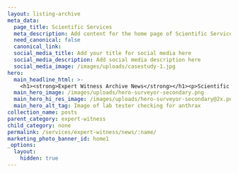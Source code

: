 ```yaml
---
layout: listing-archive
meta_data:
  page_title: Scientific Services
  meta_description: Add content for the home page of Scientific Services here...
  need_canonical: false
  canonical_link:
  social_media_title: Add your title for social media here
  social_media_description: Add social media description here
  social_media_image: /images/uploads/casestudy-1.jpg
hero:
  main_headline_html: >-
    <h1><strong>Expert Witness Archive News</strong></h1><p>Scientific Services have been working in the expert witness industry for more than 16 years.</p>
  main_hero_image: /images/uploads/hero-surveyor-secondary.png
  main_hero_hi_res_image: /images/uploads/hero-surveyor-secondary@2x.png
  main_hero_alt_tag: Image of lab tester checking for anthrax
collection_name: posts
parent_category: expert-witness
child_category: none
permalink: /services/expert-witness/news/:name/
marketing_photo_banner_id: home1
_options:
  layout:
    hidden: true
---
```

